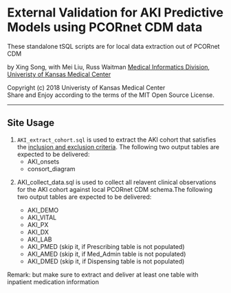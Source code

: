 External Validation for AKI Predictive Models using PCORnet CDM data
====================================================================

These standalone tSQL scripts are for local data extraction out of PCORnet CDM

by Xing Song, with Mei Liu, Russ Waitman
[Medical Informatics Division, Univeristy of Kansas Medical Center][MI]

[MI]: http://informatics.kumc.edu/

Copyright (c) 2018 Univeristy of Kansas Medical Center  
Share and Enjoy according to the terms of the MIT Open Source License.

***

## Site Usage 

1. `AKI_extract_cohort.sql` is used to extract the AKI cohort that satisfies the [inclusion and exclusion criteria]. The following two output tables are expected to be delivered:        
      * AKI_onsets
      * consort_diagram

[inclusion and exclusion criteria]: https://github.com/kumc-bmi/AKI_CDM/blob/master/report/AKI_CDM_EXT_VALID_p1_QA.Rmd

2. AKI_collect_data.sql is used to collect all relavent clinical observations for the AKI cohort against local PCORnet CDM schema.The following two output tables are expected to be delivered:           

      * AKI_DEMO
      * AKI_VITAL
      * AKI_PX
      * AKI_DX
      * AKI_LAB
      * AKI_PMED (skip it, if Prescribing table is not populated)
      * AKI_AMED (skip it, if Med_Admin table is not populated)
      * AKI_DMED (skip it, if Dispensing table is not populated)

Remark: but make sure to extract and deliver at least one table with inpatient medication information
